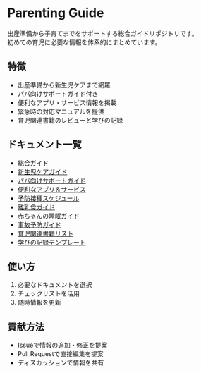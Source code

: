 # Parenting Guide

出産準備から子育てまでをサポートする総合ガイドリポジトリです。  
初めての育児に必要な情報を体系的にまとめています。

## 特徴
- 出産準備から新生児ケアまで網羅
- パパ向けサポートガイド付き
- 便利なアプリ・サービス情報を掲載
- 緊急時の対応マニュアルを提供
- 育児関連書籍のレビューと学びの記録

## ドキュメント一覧
- [総合ガイド](./docs/general_guide.md)
- [新生児ケアガイド](./checklists/newborn_care.md)
- [パパ向けサポートガイド](./docs/dad_support_guide.md)
- [便利なアプリ＆サービス](./resources/useful_apps_services.md)
- [予防接種スケジュール](./docs/vaccination_schedule.md)
- [離乳食ガイド](./docs/weaning_guide.md)
- [赤ちゃんの睡眠ガイド](./docs/baby_sleep_guide.md)
- [事故予防ガイド](./docs/accident_prevention.md)
- [育児関連書籍リスト](./books/book_list.md)
- [学びの記録テンプレート](./books/template.md)

## 使い方
1. 必要なドキュメントを選択
2. チェックリストを活用
3. 随時情報を更新

## 貢献方法
- Issueで情報の追加・修正を提案
- Pull Requestで直接編集を提案
- ディスカッションで情報を共有
